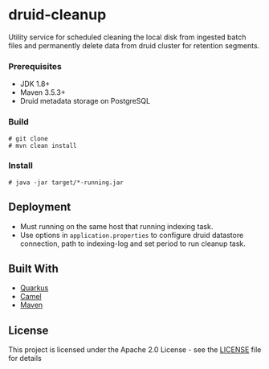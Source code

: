 # druid-cleanup

Utility service for scheduled cleaning the local disk from ingested batch files and permanently delete data from druid cluster for retention segments. 

### Prerequisites

* JDK 1.8+
* Maven 3.5.3+ 
* Druid metadata storage on PostgreSQL

### Build

```
# git clone 
# mvn clean install
```

### Install 

```
# java -jar target/*-running.jar
```

## Deployment 

* Must running on the same host that running indexing task. 
* Use options in `application.properties` to configure druid datastore connection, path to indexing-log and set period to run cleanup task.  

## Built With

* [Quarkus](https://quarkus.io/) 
* [Camel](http://camel.apache.org/) 
* [Maven](https://maven.apache.org/) 

## License

This project is licensed under the Apache 2.0 License - see the [LICENSE](LICENSE) file for details

